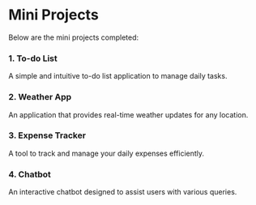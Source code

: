 # Mini Projects

Below are the mini projects completed:

### 1. To-do List
A simple and intuitive to-do list application to manage daily tasks.

### 2. Weather App
An application that provides real-time weather updates for any location.

### 3. Expense Tracker
A tool to track and manage your daily expenses efficiently.

### 4. Chatbot
An interactive chatbot designed to assist users with various queries.
